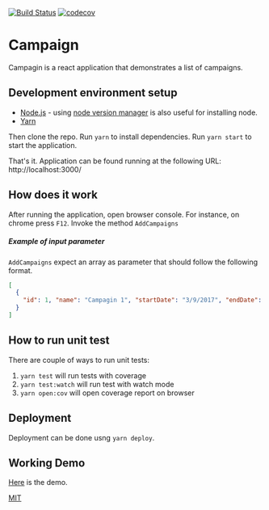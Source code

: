 [![Build Status](https://travis-ci.org/atiquzzaman/Campaign.svg?branch=master)](https://travis-ci.org/atiquzzaman/Campaign)
[![codecov](https://codecov.io/gh/atiquzzaman/Campaign/branch/master/graph/badge.svg)](https://codecov.io/gh/atiquzzaman/Campaign)

# Campaign

Campagin is a react application that demonstrates a list of campaigns.

## Development environment setup

- [Node.js](https://nodejs.org/en/download/) - using [node version manager](https://github.com/creationix/nvm) is also useful for installing node.
- [Yarn](https://yarnpkg.com/lang/en/docs/install)

Then clone the repo. Run `yarn` to install dependencies. Run `yarn start` to start the application.

That's it. Application can be found running at the following URL: http://localhost:3000/

## How does it work

After running the application, open browser console. For instance, on chrome press `F12`. Invoke the method `AddCampaigns`

##### Example of input parameter

`AddCampaigns` expect an array as parameter that should follow the following format.

```json
[
  {
    "id": 1, "name": "Campagin 1", "startDate": "3/9/2017", "endDate": "4/12/2017", "Budget": 882
  }
]
```

## How to run unit test
There are couple of ways to run unit tests:

1. `yarn test` will run tests with coverage
2. `yarn test:watch` will run test with watch mode
3. `yarn open:cov` will open coverage report on browser

## Deployment

Deployment can be done usng `yarn deploy`.

## Working Demo

[Here](http://atiquzzaman.github.io/campaign/index.html) is the demo.

[MIT](https://choosealicense.com/licenses/mit/)
